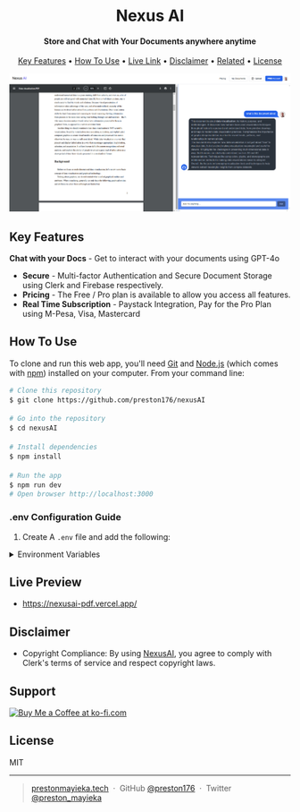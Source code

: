 <h1 align="center">
   <br>
  Nexus AI
  <br>
</h1>

<h4 align="center">Store and Chat with Your Documents anywhere anytime</h4>



<p align="center">
  <a href="#key-features">Key Features</a> •
  <a href="#how-to-use">How To Use</a> •
  <a href="#Live-preview">Live Link</a> •
  <a href="#disclaimer">Disclaimer</a> •
  <a href="#related">Related</a> •
  <a href="#license">License</a>
</p>

![screenshot](./public/demo.png)

## Key Features

**Chat with your Docs** - Get to interact with your documents using GPT-4o 
* **Secure** - Multi-factor Authentication and Secure Document Storage using Clerk and Firebase respectively. 
* **Pricing** - The Free / Pro plan is available to allow you access all features.
* **Real Time Subscription** - Paystack Integration, Pay for the Pro Plan using M-Pesa, Visa, Mastercard

## How To Use

To clone and run this web app, you'll need [Git](https://git-scm.com) and [Node.js](https://nodejs.org/en/download/) (which comes with [npm](http://npmjs.com)) installed on your computer. From your command line:

```bash
# Clone this repository
$ git clone https://github.com/preston176/nexusAI

# Go into the repository
$ cd nexusAI

# Install dependencies
$ npm install

# Run the app
$ npm run dev
# Open browser http://localhost:3000
```
### .env Configuration Guide

1. Create A `.env` file and add the following:


<details>
    <summary>Environment Variables</summary>

    ```bash
    # Clerk API Keys
    NEXT_PUBLIC_CLERK_PUBLISHABLE_KEY=pk_test_xxxxxxxxxx
    CLERK_SECRET_KEY=sk_test_xxxxxxxxxx
    # Pinecone API Key
    NEXT_PUBLIC_PINECONE_API_KEY=pcsk_xxxxxxxxxxxx

    # Gemini API Key
    NEXT_PUBLIC_GEMINI_API_KEY=AIzxxxxxxxxxxxx
    # OpenAI API Key
    OPENAI_API_KEY=sk-proj-xxxxxxxxxx

    # Paystack API Keys
    NEXT_PUBLIC_PAYSTECK_PUBLISHABLE_KEY=pk_test_xxxxxxxxxxxxx
    PAYSTACK_API_KEY=sk_test_xxxxxxxxxxxxxxx
    NEXT_PUBLIC_PAYSTACK_PUBLIC_KEY=pk_test_xxxxxxxxxxxxxxx
    PAYSTACK_WEBHOOK_SECRET=abc

    # Firebase
    FIREBASE_STORAGE_BUCKET=xxxxxx.firebasestorage.app
    FIREBASE_SERVICE_ACCOUNT_JSON=<base64 encoded json>
    you can do this by running cat service_key.json | base64 after downloading the service_key.json file and placing it in the root of the project

    # Azure OpenAI API Configuration
    AZURE_OPENAI_API_INSTANCE_NAME=nexusaxxxxx
    AZURE_OPENAI_API_KEY=5KdeOKxxxxxxx
    AZURE_OPENAI_API_VERSION=2024-02-01
    AZURE_OPENAI_API_EMBEDDINGS_DEPLOYMENT_NAME=text-embedding-ada-002

  
    ```
</details>


## Live Preview

- https://nexusai-pdf.vercel.app/


## Disclaimer

- Copyright Compliance: By using [NexusAI](https://nexusai-pdf.vercel.app/), you agree to comply with Clerk's terms of service and respect copyright laws. 


## Support

<a href='https://ko-fi.com/A0A1TVTET' target='_blank'><img height='36' style='border:0px;height:36px;' src='https://storage.ko-fi.com/cdn/kofi2.png?v=3' border='0' alt='Buy Me a Coffee at ko-fi.com' /></a>

## License

MIT

---

> [prestonmayieka.tech](https://www.prestonmayieka.tech) &nbsp;&middot;&nbsp;
> GitHub [@preston176](https://github.com/preston176) &nbsp;&middot;&nbsp;
> Twitter [@preston_mayieka](https://twitter.com/preston_mayieka)

